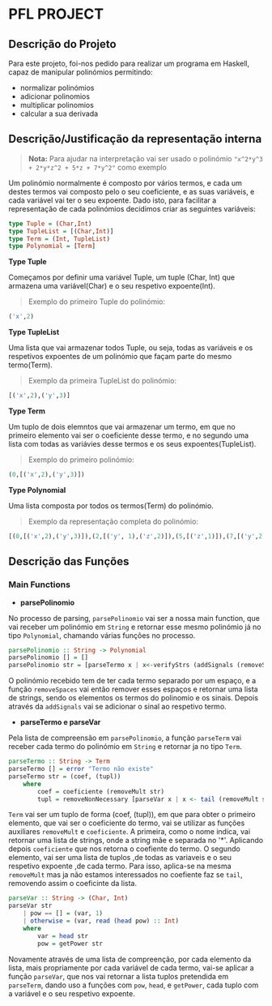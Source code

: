 # **PFL PROJECT** 


## **Descrição do Projeto**

Para este projeto, foi-nos pedido para realizar um programa em Haskell, capaz de manipular polinómios permitindo:
 - normalizar polinómios
 - adicionar polinomios 
 - multiplicar polinomios
 - calcular a sua derivada 
 
## **Descrição/Justificação da representação interna**

> **Nota:** Para ajudar na interpretação vai ser usado o polinómio `"x^2*y^3 + 2*y*z^2 + 5*z + 7*y^2"` como exemplo

Um polinómio normalmente é composto por vários termos, e cada um destes termos vai composto pelo o seu coeficiente, e as suas variáveis, e cada variável vai ter o seu expoente.
Dado isto, para facilitar a representação de cada polinómios decidimos criar as seguintes variáveis:

```haskell
type Tuple = (Char,Int)
type TupleList = [(Char,Int)]
type Term = (Int, TupleList)
type Polynomial = [Term]
```

**Type Tuple**

Começamos por definir uma variável Tuple, um tuple (Char, Int) que armazena uma variável(Char) e o seu respetivo expoente(Int). 
> Exemplo do primeiro Tuple do polinómio:
```haskell
('x',2) 
```
**Type TupleList**

Uma lista que vai armazenar todos Tuple, ou seja, todas as variáveis e os respetivos expoentes de um polinómio que façam parte do mesmo termo(Term).
> Exemplo da primeira TupleList do polinómio:
```haskell
[('x',2),('y',3)]
```
**Type Term**

Um tuplo de dois elemntos que vai armazenar um termo, em que no primeiro elemento vai ser o coeficiente desse termo, e no segundo uma lista com todas as variávies desse termos e os seus expoentes(TupleList).
> Exemplo do primeiro polinómio:
```haskell
(0,[('x',2),('y',3)])
```

**Type Polynomial**

Uma lista composta por todos os termos(Term) do polinómio.
> Exemplo da representação completa do polinómio:
```haskell
[(0,[('x',2),('y',3)]),(2,[('y', 1),('z',2)]),(5,[('z',1)]),(7,[('y',2)])]
```

## **Descrição das Funções**

### **Main Functions**

- **parsePolinomio**

No processo de parsing, `parsePolinomio` vai ser a nossa main function, que vai receber um polinómio em `String` e retornar esse mesmo polinómio já no tipo `Polynomial`, chamando várias funções no processo.

```haskell
parsePolinomio :: String -> Polynomial
parsePolinomio [] = []
parsePolinomio str = [parseTermo x | x<-verifyStrs (addSignals (removeSpaces str))]
```

O polinómio recebido tem de ter cada termo separado por um espaço, e a função `removeSpaces` vai então remover esses espaços e retornar uma lista de strings, sendo os elementos os termos do polinomio e os sinais. Depois através da `addSignals` vai se adicionar o sinal ao respetivo termo. 


- **parseTermo e parseVar**

Pela lista de compreensão em `parsePolinomio`, a função `parseTerm` vai receber cada termo do polinómio em `String` e retornar ja no tipo `Term`.

```haskell
parseTermo :: String -> Term
parseTermo [] = error "Termo não existe"
parseTermo str = (coef, (tupl))
    where
        coef = coeficiente (removeMult str)
        tupl = removeNonNecessary [parseVar x | x <- tail (removeMult str)]

```

`Term` vai ser um tuplo de forma (coef, (tupl)), em que para obter o primeiro elemento, que vai ser o coeficiente do termo,  vai se utilizar as funções auxiliares `removeMult` e `coeficiente`. A primeira, como o nome indica, vai retornar uma lista de strings, onde a string mãe e separada no '*'. Aplicando depois `coeficiente` que nos retorna o coefiente do termo.
O segundo elemento, vai ser uma lista de tuplos ,de todas as variaveis e o seu respetivo expoente ,de cada termo. Para isso, aplica-se na mesma `removeMult` mas ja não estamos interessados no coefiente faz se `tail`, removendo assim o coeficinte da lista.

```haskell
parseVar :: String -> (Char, Int)
parseVar str
    | pow == [] = (var, 1)
    | otherwise = (var, read (head pow) :: Int)
    where
        var = head str
        pow = getPower str
```

Novamente através de uma lista de compreenção, por cada elemento da lista, mais propriamente por cada variável de cada termo, vai-se aplicar a função `parseVar`, que nos vai retornar a lista tuplos pretendida em `parseTerm`, dando uso a funções com `pow`, `head`, e `getPower`, cada tuplo com a variável e o seu respetivo expoente.
 











